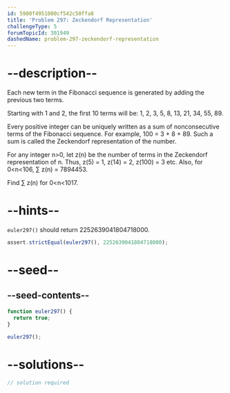 ```yaml
---
id: 5900f4951000cf542c50ffa8
title: 'Problem 297: Zeckendorf Representation'
challengeType: 5
forumTopicId: 301949
dashedName: problem-297-zeckendorf-representation
---
```


# --description--

Each new term in the Fibonacci sequence is generated by adding the previous two terms.

Starting with 1 and 2, the first 10 terms will be: 1, 2, 3, 5, 8, 13, 21, 34, 55, 89.

Every positive integer can be uniquely written as a sum of nonconsecutive terms of the Fibonacci sequence. For example, 100 = 3 + 8 + 89. Such a sum is called the Zeckendorf representation of the number.

For any integer n>0, let z(n) be the number of terms in the Zeckendorf representation of n. Thus, z(5) = 1, z(14) = 2, z(100) = 3 etc. Also, for 0&lt;n&lt;106, ∑ z(n) = 7894453.

Find ∑ z(n) for 0&lt;n&lt;1017.

# --hints--

`euler297()` should return 2252639041804718000.

```js
assert.strictEqual(euler297(), 2252639041804718000);
```

# --seed--

## --seed-contents--

```js
function euler297() {
  return true;
}

euler297();
```

# --solutions--

```js
// solution required
```
